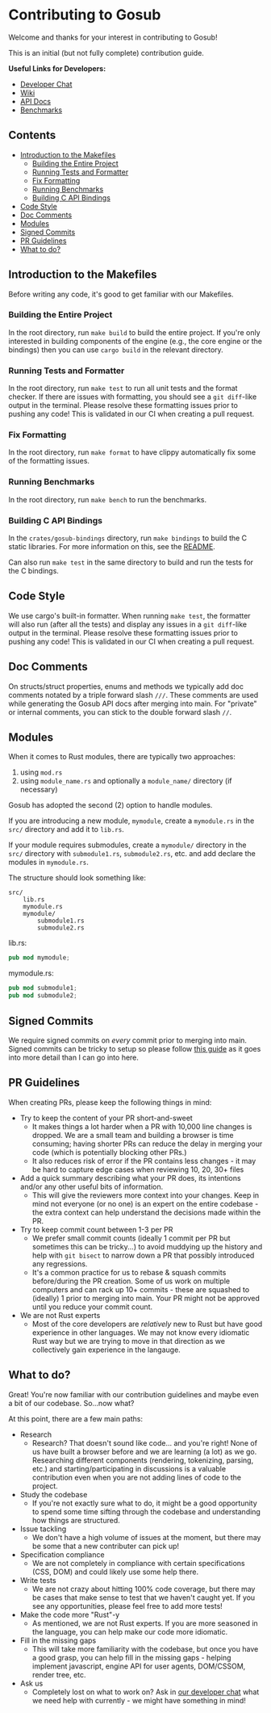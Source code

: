 # Contributing to Gosub
Welcome and thanks for your interest in contributing to Gosub!

This is an initial (but not fully complete) contribution guide.

**Useful Links for Developers:**
* [Developer Chat](https://chat.developer.gosub.io/)
* [Wiki](https://wiki.developer.gosub.io/)
* [API Docs](https://docs.developer.gosub.io/)
* [Benchmarks](https://bench.developer.gosub.io/)

## Contents
* [Introduction to the Makefiles](#introduction-to-the-makefiles)
    * [Building the Entire Project](#building-the-entire-project)
    * [Running Tests and Formatter](#running-tests-and-formatter)
    * [Fix Formatting](#fix-formatting)
    * [Running Benchmarks](#running-benchmarks)
    * [Building C API Bindings](#building-c-api-bindings)
* [Code Style](#code-style)
* [Doc Comments](#doc-comments)
* [Modules](#modules)
* [Signed Commits](#signed-commits)
* [PR Guidelines](#pr-guidelines)
* [What to do?](#what-to-do)

## Introduction to the Makefiles
Before writing any code, it's good to get familiar with our Makefiles.

### Building the Entire Project
In the root directory, run `make build` to build the entire project. If you're only interested in building components of the engine (e.g., the core engine or the bindings) then you can use `cargo build` in the relevant directory.

### Running Tests and Formatter
In the root directory, run `make test` to run all unit tests and the format checker. If there are issues with formatting, you should see a `git diff`-like output in the terminal. Please resolve these formatting issues prior to pushing any code! This is validated in our CI when creating a pull request.

### Fix Formatting
In the root directory, run `make format` to have clippy automatically fix some of the formatting issues.

### Running Benchmarks
In the root directory, run `make bench` to run the benchmarks.

### Building C API Bindings
In the `crates/gosub-bindings` directory, run `make bindings` to build the C static libraries. For more information on this, see the [README](crates/gosub-bindings/README.md).

Can also run `make test` in the same directory to build and run the tests for the C bindings.

## Code Style
We use cargo's built-in formatter. When running `make test`, the formatter will also run (after all the tests) and display any issues in a `git diff`-like output in the terminal. Please resolve these formatting issues prior to pushing any code! This is validated in our CI when creating a pull request.

## Doc Comments
On structs/struct properties, enums and methods we typically add doc comments notated by a triple forward slash `///`. These comments are used while generating the Gosub API docs after merging into main. For "private" or internal comments, you can stick to the double forward slash `//`.

## Modules
When it comes to Rust modules, there are typically two approaches:
1. using `mod.rs`
2. using `module_name.rs` and optionally a `module_name/` directory (if necessary)

Gosub has adopted the second (2) option to handle modules.

If you are introducing a new module, `mymodule`, create a `mymodule.rs` in the `src/` directory and add it to `lib.rs`.

If your module requires submodules, create a `mymodule/` directory in the `src/` directory with `submodule1.rs`, `submodule2.rs`, etc. and add declare the modules in `mymodule.rs`.

The structure should look something like:

```text
src/
    lib.rs
    mymodule.rs
    mymodule/
        submodule1.rs
        submodule2.rs
```

lib.rs:
```rust
pub mod mymodule;
```

mymodule.rs:
```rust
pub mod submodule1;
pub mod submodule2;
```

## Signed Commits
We require signed commits on *every* commit prior to merging into main. Signed commits can be tricky to setup so please follow [this guide](https://docs.github.com/en/authentication/managing-commit-signature-verification/signing-commits) as it goes into more detail than I can go into here.

## PR Guidelines
When creating PRs, please keep the following things in mind:
* Try to keep the content of your PR short-and-sweet
    * It makes things a lot harder when a PR with 10,000 line changes is dropped. We are a small team and building a browser is time consuming; having shorter PRs can reduce the delay in merging your code (which is potentially blocking other PRs.)
    * It also reduces risk of error if the PR contains less changes - it may be hard to capture edge cases when reviewing 10, 20, 30+ files
* Add a quick summary describing what your PR does, its intentions and/or any other useful bits of information.
    * This will give the reviewers more context into your changes. Keep in mind not everyone (or no one) is an expert on the entire codebase - the extra context can help understand the decisions made within the PR.
* Try to keep commit count between 1-3 per PR
    * We prefer small commit counts (ideally 1 commit per PR but sometimes this can be tricky...) to avoid muddying up the history and help with `git bisect` to narrow down a PR that possibly introduced any regressions.
    * It's a common practice for us to rebase & squash commits before/during the PR creation. Some of us work on multiple computers and can rack up 10+ commits - these are squashed to (ideally) 1 prior to merging into main. Your PR might not be approved until you reduce your commit count.
* We are not Rust experts
    * Most of the core developers are *relatively* new to Rust but have good experience in other languages. We may not know every idiomatic Rust way but we are trying to move in that direction as we collectively gain experience in the langauge.

## What to do?
Great! You're now familiar with our contribution guidelines and maybe even a bit of our codebase. So...now what?

At this point, there are a few main paths:
* Research
    * Research? That doesn't sound like code... and you're right! None of us have built a browser before and we are learning (a lot) as we go. Researching different components (rendering, tokenizing, parsing, etc.) and starting/participating in discussions is a valuable contribution even when you are not adding lines of code to the project.
* Study the codebase
    * If you're not exactly sure what to do, it might be a good opportunity to spend some time sifting through the codebase and understanding how things are structured.
* Issue tackling
    * We don't have a high volume of issues at the moment, but there may be some that a new contributer can pick up!
* Specification compliance
    * We are not completely in compliance with certain specifications (CSS, DOM) and could likely use some help there.
* Write tests
    * We are not crazy about hitting 100% code coverage, but there may be cases that make sense to test that we haven't caught yet. If you see any opportunities, please feel free to add more tests!
* Make the code more "Rust"-y
    * As mentioned, we are not Rust experts. If you are more seasoned in the language, you can help make our code more idiomatic.
* Fill in the missing gaps
    * This will take more familiarity with the codebase, but once you have a good grasp, you can help fill in the missing gaps - helping implement javascript, engine API for user agents, DOM/CSSOM, render tree, etc.
* Ask us
    * Completely lost on what to work on? Ask in [our developer chat](https://chat.developer.gosub.io/) what we need help with currently - we might have something in mind!
